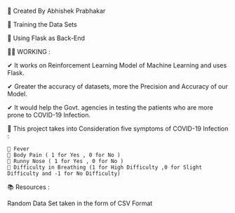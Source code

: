 📌 Created By Abhishek Prabhakar

🎀 Training the Data Sets

💼 Using Flask as Back-End

🧾⏰ WORKING :

  ✔ It works on Reinforcement Learning Model of Machine Learning and uses Flask.
  
  ✔ Greater the accuracy of datasets, more the Precision and Accuracy of our Model.
  
  ✔ It would help the Govt. agencies in testing the patients who are more  prone to COVID-19 Infection.
  
 🎯 This project takes into Consideration five symptoms of COVID-19 Infection :
 
    🧾 Fever             
    🧾 Body Pain ( 1 for Yes , 0 for No )         
    🧾 Runny Nose ( 1 for Yes , 0 for No )                
    🧾 Difficulty in Breathing (1 for High Difficulty ,0 for Slight Difficulty and -1 for No Difficulty)
    
 📚 Resources :

   Random Data Set taken in the form of CSV Format
  

 
